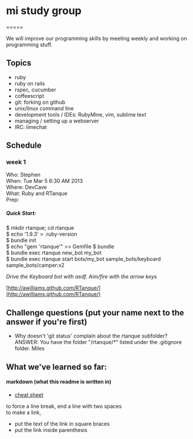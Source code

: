 # mi study group
=====

We will improve our programming skills by meeting weekly and working on programming stuff.

## Topics
- ruby
- ruby on rails
- rspec, cucumber
- coffeescript
- git: forking on github
- unix/linux command line
- development tools / IDEs: RubyMine, vim, sublime text
- managing / setting up a webserver
- IRC: limechat

## Schedule
### week 1
Who: Stephen  
When: Tue Mar 5 6:30 AM 2013  
Where: DevCave  
What: Ruby and RTanque  
Prep:   
  
##### Quick Start:

$ mkdir rtanque; cd rtanque  
$ echo '1.9.3' > .ruby-version  
$ bundle init  
$ echo "gem 'rtanque'" >> Gemfile
$ bundle  
$ bundle exec rtanque new_bot my_bot  
$ bundle exec rtanque start bots/my_bot sample_bots/keyboard sample_bots/camper:x2

*Drive the Keyboard bot with asdf. Aim/fire with the arrow keys*



[http://awilliams.github.com/RTanque/](http://awilliams.github.com/RTanque/)


## Challenge questions (put your name next to the answer if you're first)

-   Why doesn't 'git status' complain about the rtanque subfolder?
	ANSWER:  You have the folder "/rtanque/*" listed under the .gitignore folder.  Miles

## What we've learned so far:

#### markdown (what this readme is written in)

- [cheat sheet](http://support.mashery.com/docs/customizing_your_portal/Markdown_Cheat_Sheet)

to force a line break, end a line with two spaces  
to make a link, 
- put the text of the link in square braces  
- put the link inside parenthesis


